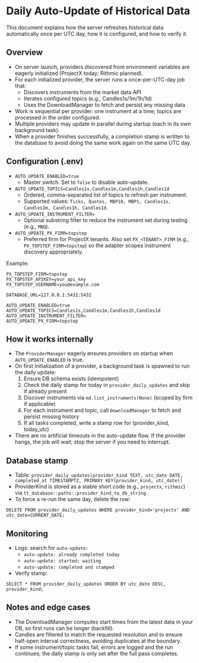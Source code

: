 # Daily Auto-Update of Historical Data

This document explains how the server refreshes historical data automatically once per UTC day, how it is configured, and how to verify it.

## Overview
- On server launch, providers discovered from environment variables are eagerly initialized (ProjectX today; Rithmic planned).
- For each initialized provider, the server runs a once-per-UTC-day job that:
  - Discovers instruments from the market data API
  - Iterates configured topics (e.g., Candles1s/1m/1h/1d)
  - Uses the DownloadManager to fetch and persist any missing data
- Work is sequential per provider: one instrument at a time; topics are processed in the order configured.
- Multiple providers may update in parallel during startup (each in its own background task).
- When a provider finishes successfully, a completion stamp is written to the database to avoid doing the same work again on the same UTC day.

## Configuration (.env)
- `AUTO_UPDATE_ENABLED=true`
  - Master switch. Set to `false` to disable auto-update.
- `AUTO_UPDATE_TOPICS=Candles1s,Candles1m,Candles1h,Candles1d`
  - Ordered, comma-separated list of topics to refresh per instrument.
  - Supported values: `Ticks, Quotes, MBP10, MBP1, Candles1s, Candles1m, Candles1h, Candles1d`.
- `AUTO_UPDATE_INSTRUMENT_FILTER=`
  - Optional substring filter to reduce the instrument set during testing (e.g., `MNQ`).
- `AUTO_UPDATE_PX_FIRM=topstep`
  - Preferred firm for ProjectX tenants. Also set `PX_<TENANT>_FIRM` (e.g., `PX_TOPSTEP_FIRM=topstep`) so the adapter scopes instrument discovery appropriately.

Example:
```
PX_TOPSTEP_FIRM=topstep
PX_TOPSTEP_APIKEY=your_api_key
PX_TOPSTEP_USERNAME=you@example.com

DATABASE_URL=127.0.0.1:5432:5432

AUTO_UPDATE_ENABLED=true
AUTO_UPDATE_TOPICS=Candles1s,Candles1m,Candles1h,Candles1d
AUTO_UPDATE_INSTRUMENT_FILTER=
AUTO_UPDATE_PX_FIRM=topstep
```

## How it works internally
- The `ProviderManager` eagerly ensures providers on startup when `AUTO_UPDATE_ENABLED` is true.
- On first initialization of a provider, a background task is spawned to run the daily update:
  1) Ensure DB schema exists (idempotent)
  2) Check the daily stamp for today in `provider_daily_updates` and skip if already present
  3) Discover instruments via `md.list_instruments(None)` (scoped by firm if applicable)
  4) For each instrument and topic, call `DownloadManager` to fetch and persist missing history
  5) If all tasks completed, write a stamp row for (provider_kind, today_utc)
- There are no artificial timeouts in the auto-update flow. If the provider hangs, the job will wait; stop the server if you need to interrupt.

## Database stamp
- Table: `provider_daily_updates(provider_kind TEXT, utc_date DATE, completed_at TIMESTAMPTZ, PRIMARY KEY(provider_kind, utc_date))`
- ProviderKind is stored as a stable short code (e.g., `projectx`, `rithmic`) via `tt_database::paths::provider_kind_to_db_string`.
- To force a re-run the same day, delete the row:
```
DELETE FROM provider_daily_updates WHERE provider_kind='projectx' AND utc_date=CURRENT_DATE;
```

## Monitoring
- Logs: search for `auto-update:`
  - `auto-update: already completed today`
  - `auto-update: started; waiting`
  - `auto-update: completed and stamped`
- Verify stamp:
```
SELECT * FROM provider_daily_updates ORDER BY utc_date DESC, provider_kind;
```

## Notes and edge cases
- The DownloadManager computes start times from the latest data in your DB, so first runs can be longer (backfill).
- Candles are filtered to match the requested resolution and to ensure half-open interval correctness, avoiding duplicates at the boundary.
- If some instrument/topic tasks fail, errors are logged and the run continues; the daily stamp is only set after the full pass completes.
